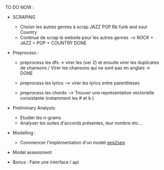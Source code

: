 TO DO NOW :

- SCRAPING
    - Choisir les autres genres à scrap JAZZ POP Rb funk and soul Country 
    - Continue de scrap le website pour les autres genres --> ROCK + JAZZ + POP + COUNTRY DONE 

- Preprocess : 
    - preprocess les dfs -> virer les (ver 2) et ensuite virer les duplicates de chansons / Virer les chansons qui ne sont pas en anglais -> DONE

    - preprocess les lyrics --> virer les lyrics entre parenthèses
    - preprocess les chords --> Trouver une représentation vectorielle consistante (notamment les # et b )

- Preliminary Analysis:
    - Etudier les n-grams
    - Analyser les suites d'accords présentes, leur nombre etc...

- Modelling :
    - Commencer l'implémentation d'un model [seq2seq](https://pytorch.org/tutorials/intermediate/seq2seq_translation_tutorial.html)

- Model assessment 

- Bonus : Faire une interface / api 
